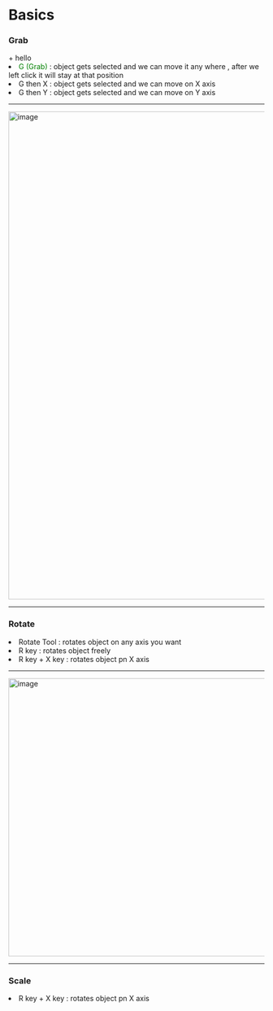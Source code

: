 # Basics
<h3>Grab</h3>
+ hello 
<li> <span style="color:green;" >G (Grab) </span> : object gets selected and we can move it any where , after we left click it will stay at that position</li>
<li><span color="green" >G then X </span> : object gets selected and we can move on X axis</li>
<li><span color="green" >G then Y </span> : object gets selected and we can move on Y axis</li>
<hr>
<img width="960" alt="image" src="https://github.com/aditimahabole/DSA-SQL-PYTHON-ALL-TECH-STUFF/assets/78752342/257445ea-25fd-4288-9833-f8ac04938d0c">
<hr>
<h3>Rotate</h3>
<li><span color="green" >Rotate Tool </span> : rotates object on any axis you want</li>
<li><span color="green" >R key </span> : rotates object freely</li>
<li><span color="green" >R key + X key</span> : rotates object pn X axis</li>
<hr>
<img width="547" alt="image" src="https://github.com/aditimahabole/DSA-SQL-PYTHON-ALL-TECH-STUFF/assets/78752342/535ced6a-e625-40b5-bf38-320bd9fc423c">
<hr>
<h3>Scale</h3>
<li><span color="green" >R key + X key</span> : rotates object pn X axis</li>





